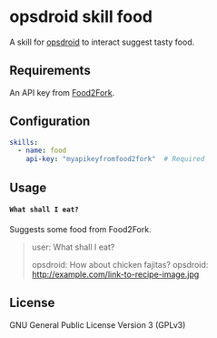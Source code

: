 # opsdroid skill food

A skill for [opsdroid](https://github.com/opsdroid/opsdroid) to interact suggest tasty food.

## Requirements

An API key from [Food2Fork](http://food2fork.com/about/api).

## Configuration

```yaml
skills:
  - name: food
    api-key: "myapikeyfromfood2fork"  # Required
```

## Usage

#### `What shall I eat?`

Suggests some food from Food2Fork.

> user: What shall I eat?
>
> opsdroid: How about chicken fajitas?
> opsdroid: http://example.com/link-to-recipe-image.jpg

## License

GNU General Public License Version 3 (GPLv3)
